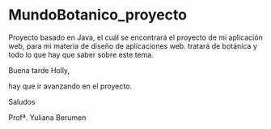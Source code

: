 # MundoBotanico_proyecto
Proyecto basado en Java, el cuál se encontrará el proyecto de mi aplicación web, para mi materia de diseño de aplicaciones web. tratará de botánica y todo lo que hay que saber sobre este tema.

Buena tarde Holly,

hay que ir avanzando en el proyecto.

Saludos

Profª. Yuliana Berumen
